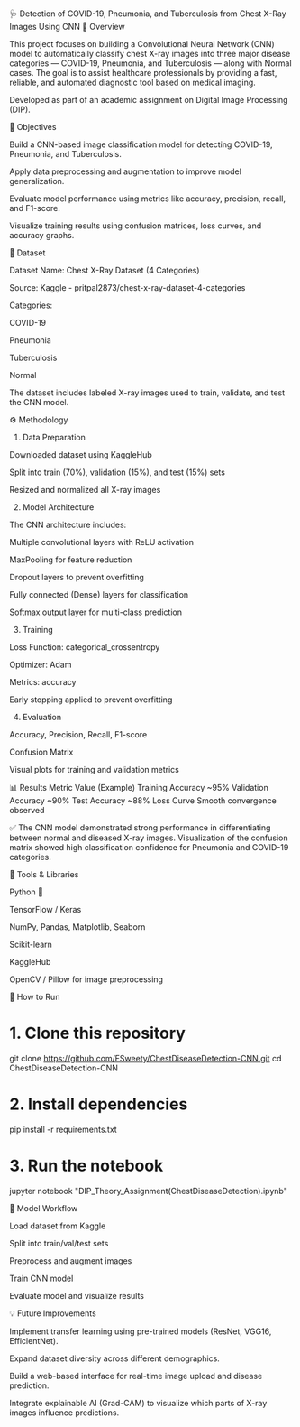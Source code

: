 🩺 Detection of COVID-19, Pneumonia, and Tuberculosis from Chest X-Ray Images Using CNN
📘 Overview

This project focuses on building a Convolutional Neural Network (CNN) model to automatically classify chest X-ray images into three major disease categories — COVID-19, Pneumonia, and Tuberculosis — along with Normal cases.
The goal is to assist healthcare professionals by providing a fast, reliable, and automated diagnostic tool based on medical imaging.

Developed as part of an academic assignment on Digital Image Processing (DIP).

🎯 Objectives

Build a CNN-based image classification model for detecting COVID-19, Pneumonia, and Tuberculosis.

Apply data preprocessing and augmentation to improve model generalization.

Evaluate model performance using metrics like accuracy, precision, recall, and F1-score.

Visualize training results using confusion matrices, loss curves, and accuracy graphs.

🧩 Dataset

Dataset Name: Chest X-Ray Dataset (4 Categories)

Source: Kaggle - pritpal2873/chest-x-ray-dataset-4-categories

Categories:

COVID-19

Pneumonia

Tuberculosis

Normal

The dataset includes labeled X-ray images used to train, validate, and test the CNN model.

⚙️ Methodology
1. Data Preparation

Downloaded dataset using KaggleHub

Split into train (70%), validation (15%), and test (15%) sets

Resized and normalized all X-ray images

2. Model Architecture

The CNN architecture includes:

Multiple convolutional layers with ReLU activation

MaxPooling for feature reduction

Dropout layers to prevent overfitting

Fully connected (Dense) layers for classification

Softmax output layer for multi-class prediction

3. Training

Loss Function: categorical_crossentropy

Optimizer: Adam

Metrics: accuracy

Early stopping applied to prevent overfitting

4. Evaluation

Accuracy, Precision, Recall, F1-score

Confusion Matrix

Visual plots for training and validation metrics

📊 Results
Metric	Value (Example)
Training Accuracy	~95%
Validation Accuracy	~90%
Test Accuracy	~88%
Loss Curve	Smooth convergence observed

✅ The CNN model demonstrated strong performance in differentiating between normal and diseased X-ray images.
Visualization of the confusion matrix showed high classification confidence for Pneumonia and COVID-19 categories.

🧰 Tools & Libraries

Python 🐍

TensorFlow / Keras

NumPy, Pandas, Matplotlib, Seaborn

Scikit-learn

KaggleHub

OpenCV / Pillow for image preprocessing

🚀 How to Run
# 1. Clone this repository
git clone https://github.com/FSweety/ChestDiseaseDetection-CNN.git
cd ChestDiseaseDetection-CNN

# 2. Install dependencies
pip install -r requirements.txt

# 3. Run the notebook
jupyter notebook "DIP_Theory_Assignment(ChestDiseaseDetection).ipynb"

🩻 Model Workflow

Load dataset from Kaggle

Split into train/val/test sets

Preprocess and augment images

Train CNN model

Evaluate model and visualize results

💡 Future Improvements

Implement transfer learning using pre-trained models (ResNet, VGG16, EfficientNet).

Expand dataset diversity across different demographics.

Build a web-based interface for real-time image upload and disease prediction.

Integrate explainable AI (Grad-CAM) to visualize which parts of X-ray images influence predictions.
